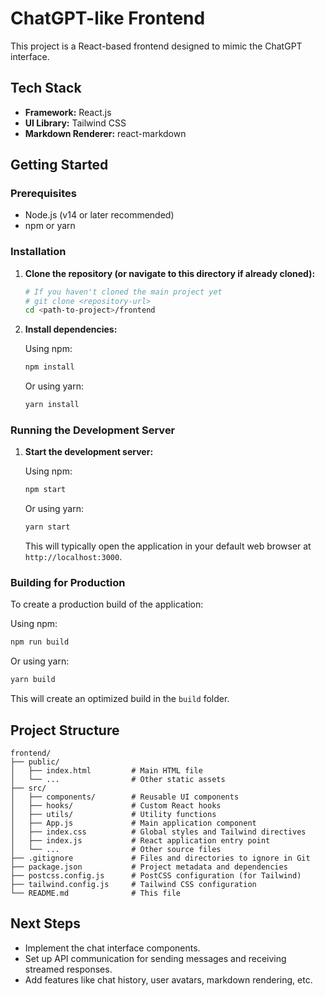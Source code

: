 # ChatGPT-like Frontend

This project is a React-based frontend designed to mimic the ChatGPT interface.

## Tech Stack

- **Framework:** React.js
- **UI Library:** Tailwind CSS
- **Markdown Renderer:** react-markdown

## Getting Started

### Prerequisites

- Node.js (v14 or later recommended)
- npm or yarn

### Installation

1.  **Clone the repository (or navigate to this directory if already cloned):**

    ```bash
    # If you haven't cloned the main project yet
    # git clone <repository-url>
    cd <path-to-project>/frontend
    ```

2.  **Install dependencies:**

    Using npm:
    ```bash
    npm install
    ```

    Or using yarn:
    ```bash
    yarn install
    ```

### Running the Development Server

1.  **Start the development server:**

    Using npm:
    ```bash
    npm start
    ```

    Or using yarn:
    ```bash
    yarn start
    ```

    This will typically open the application in your default web browser at `http://localhost:3000`.

### Building for Production

To create a production build of the application:

Using npm:
```bash
npm run build
```

Or using yarn:
```bash
yarn build
```

This will create an optimized build in the `build` folder.

## Project Structure

```
frontend/
├── public/
│   ├── index.html         # Main HTML file
│   └── ...                # Other static assets
├── src/
│   ├── components/        # Reusable UI components
│   ├── hooks/             # Custom React hooks
│   ├── utils/             # Utility functions
│   ├── App.js             # Main application component
│   ├── index.css          # Global styles and Tailwind directives
│   ├── index.js           # React application entry point
│   └── ...                # Other source files
├── .gitignore             # Files and directories to ignore in Git
├── package.json           # Project metadata and dependencies
├── postcss.config.js      # PostCSS configuration (for Tailwind)
├── tailwind.config.js     # Tailwind CSS configuration
└── README.md              # This file
```

## Next Steps

- Implement the chat interface components.
- Set up API communication for sending messages and receiving streamed responses.
- Add features like chat history, user avatars, markdown rendering, etc. 